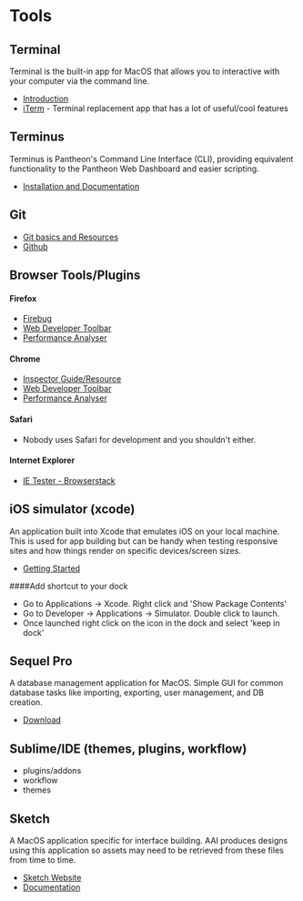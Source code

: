 # Tools 

## Terminal
Terminal is the built-in app for MacOS that allows you to interactive with your computer via the command line.

  * [Introduction](http://blog.teamtreehouse.com/introduction-to-the-mac-os-x-command-line)
  * [iTerm](https://www.iterm2.com) - Terminal replacement app that has a lot of useful/cool features

## Terminus

Terminus is Pantheon's Command Line Interface (CLI), providing equivalent functionality to the Pantheon Web Dashboard and easier scripting.

  * [Installation and Documentation](https://github.com/pantheon-systems/terminus)

## Git
  
  * [Git basics and Resources](https://git-scm.com/book/en/v2/Getting-Started-Git-Basics)
  * [Github](https://github.com)

## Browser Tools/Plugins
#### Firefox
  * [Firebug](http://getfirebug.com/)
  * [Web Developer Toolbar](https://addons.mozilla.org/en-US/firefox/addon/web-developer/)
  * [Performance Analyser](https://addons.mozilla.org/en-US/firefox/addon/performance-analyser/)
#### Chrome
  * [Inspector Guide/Resource](https://developer.chrome.com/devtools)
  * [Web Developer Toolbar](https://chrome.google.com/webstore/detail/web-developer/bfbameneiokkgbdmiekhjnmfkcnldhhm)
  * [Performance Analyser](https://chrome.google.com/webstore/detail/performance-analyser/djgfmlohefpomchfabngccpbaflcahjf)
#### Safari
  * Nobody uses Safari for development and you shouldn't either.
#### Internet Explorer
  * [IE Tester - Browserstack](https://www.browserstack.com)

## iOS simulator (xcode)
An application built into Xcode that emulates iOS on your local machine. This is used for app building but can be handy when testing responsive sites and how things render on specific devices/screen sizes.
  * [Getting Started](https://developer.apple.com/library/content/documentation/IDEs/Conceptual/iOS_Simulator_Guide/GettingStartedwithiOSSimulator/GettingStartedwithiOSSimulator.html)

####Add shortcut to your dock
  * Go to Applications -> Xcode. Right click and 'Show Package Contents'
  * Go to Developer -> Applications -> Simulator. Double click to launch.
  * Once launched right click on the icon in the dock and select 'keep in dock'

## Sequel Pro
A database management application for MacOS. Simple GUI for common database tasks like importing, exporting, user management, and DB creation.
  * [Download](https://www.sequelpro.com/)

## Sublime/IDE (themes, plugins, workflow)
  * plugins/addons
  * workflow
  * themes

## Sketch
A MacOS application specific for interface building. AAI produces designs using this application so assets may need to be retrieved from these files from time to time.
  * [Sketch Website](https://www.sketchapp.com/)
  * [Documentation](https://www.sketchapp.com/learn/documentation/)
